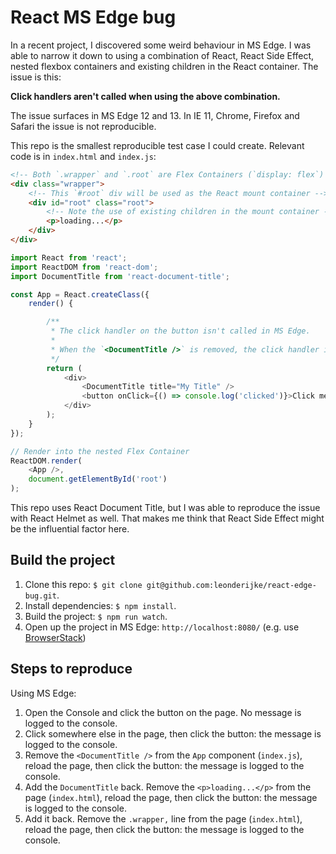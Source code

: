 # React MS Edge bug

In a recent project, I discovered some weird behaviour in MS Edge. I was able to narrow it down to using a combination of React, React Side Effect, nested flexbox containers and existing children in the React container. The issue is this:

**Click handlers aren't called when using the above combination.**

The issue surfaces in MS Edge 12 and 13. In IE 11, Chrome, Firefox and Safari the issue is not reproducible.

This repo is the smallest reproducible test case I could create. Relevant code is in `index.html` and `index.js`:

```html
<!-- Both `.wrapper` and `.root` are Flex Containers (`display: flex`) -->
<div class="wrapper">
	<!-- This `#root` div will be used as the React mount container -->
	<div id="root" class="root">
		<!-- Note the use of existing children in the mount container -->
		<p>loading...</p>
	</div>
</div>
```

```js
import React from 'react';
import ReactDOM from 'react-dom';
import DocumentTitle from 'react-document-title';

const App = React.createClass({
	render() {

		/**
		 * The click handler on the button isn't called in MS Edge.
		 *
		 * When the `<DocumentTitle />` is removed, the click handler is called.
		 */
		return (
			<div>
				<DocumentTitle title="My Title" />
				<button onClick={() => console.log('clicked')}>Click me</button>
			</div>
		);
	}
});

// Render into the nested Flex Container
ReactDOM.render(
	<App />,
	document.getElementById('root')
);
```

This repo uses React Document Title, but I was able to reproduce the issue with React Helmet as well. That makes me think that React Side Effect might be the influential factor here.

## Build the project

1. Clone this repo: `$ git clone git@github.com:leonderijke/react-edge-bug.git`.
2. Install dependencies: `$ npm install`.
3. Build the project: `$ npm run watch`.
4. Open up the project in MS Edge: `http://localhost:8080/` (e.g. use [BrowserStack](https://www.browserstack.com))

## Steps to reproduce

Using MS Edge:

1. Open the Console and click the button on the page. No message is logged to the console.
2. Click somewhere else in the page, then click the button: the message is logged to the console.
3. Remove the `<DocumentTitle />` from the `App` component (`index.js`), reload the page, then click the button: the message is logged to the console.
4. Add the `DocumentTitle` back. Remove the `<p>loading...</p>` from the page (`index.html`), reload the page, then click the button: the message is logged to the console.
5. Add it back. Remove the `.wrapper,` line from the page (`index.html`), reload the page, then click the button: the message is logged to the console.
